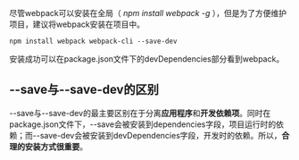 尽管webpack可以安装在全局（ *npm install webpack -g* ），但是为了方便维护项目，建议将webpack安装在项目中。<br>
```
npm install webpack webpack-cli --save-dev
```
安装成功可以在package.json文件下的devDependencies部分看到webpack。<br>

--save与--save-dev的区别
---
--save与--save-dev的最主要区别在于分离**应用程序**和**开发依赖项**。同时在package.json文件下，--save会被安装到dependencies字段，项目运行时的依赖；而--save-dev会被安装到devDependencies字段，开发时的依赖。所以，**合理的安装方式很重要**。
